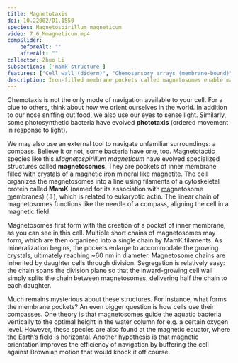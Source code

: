 ```yaml
---
title: Magnetotaxis
doi: 10.22002/D1.1550
species: Magnetospirillum magneticum
video: 7_6_Mmagneticum.mp4
compSlider:
    beforeAlt: ""
    afterAlt: ""
collector: Zhuo Li
subsections: ['mamk-structure']
features: ["Cell wall (diderm)", "Chemosensory arrays (membrane-bound)", "Magnetosomes", "MamK filaments", "Membrane (inner)", "Membrane (outer)", "Ribosomes", "Storage granules"]
description: Iron-filled membrane pockets called magnetosomes enable magnetotactic bacteria like Magnetospirillum magneticum  to orient in a magnetic field
---
```


Chemotaxis is not the only mode of navigation available to your cell. For a clue to others, think about how we orient ourselves in the world. In addition to our nose sniffing out food, we also use our eyes to sense light. Similarly, some photosynthetic bacteria have evolved **phototaxis** (ordered movement in response to light).

We may also use an external tool to navigate unfamiliar surroundings: a compass. Believe it or not, some bacteria have one, too. Magnetotactic species like this *Magnetospirillum magneticum* have evolved specialized structures called **magnetosomes**. They are pockets of inner membrane filled with crystals of a magnetic iron mineral like magnetite. The cell organizes the magnetosomes into a line using filaments of a cytoskeletal protein called **MamK** (named for its association with <u>ma</u>gnetosome <u>m</u>embranes) (⇩), which is related to eukaryotic actin. The linear chain of magnetosomes functions like the needle of a compass, aligning the cell in a magnetic field.

Magnetosomes first form with the creation of a pocket of inner membrane, as you can see in this cell. Multiple short chains of magnetosomes may form, which are then organized into a single chain by MamK filaments. As mineralization begins, the pockets enlarge to accommodate the growing crystals, ultimately reaching ~60 nm in diameter. Magnetosome chains are inherited by daughter cells through division. Segregation is relatively easy: the chain spans the division plane so that the inward-growing cell wall simply splits the chain between magnetosomes, delivering half the chain to each daughter.

Much remains mysterious about these structures. For instance, what forms the membrane pockets? An even bigger question is how cells use their compasses. One theory is that magnetosomes guide the aquatic bacteria vertically to the optimal height in the water column for e.g. a certain oxygen level. However, these species are also found at the magnetic equator, where the Earth’s field is horizontal. Another hypothesis is that magnetic orientation improves the efficiency of navigation by buffering the cell against Brownian motion that would knock it off course.

